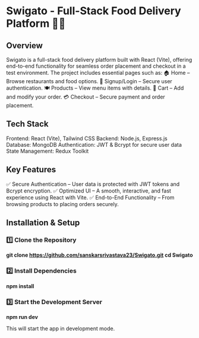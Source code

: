 **<h1>Swigato - Full-Stack Food Delivery Platform 🍔🚀</h1>**

**<h2>Overview</h2>**
Swigato is a full-stack food delivery platform built with React (Vite), offering end-to-end functionality for seamless order placement and checkout in a test environment. The project includes essential pages such as:
🏠 Home – Browse restaurants and food options.
🔐 Signup/Login – Secure user authentication.
🍽️ Products – View menu items with details.
🛒 Cart – Add and modify your order.
💳 Checkout – Secure payment and order placement.

**<h2>Tech Stack</h2>**
Frontend: React (Vite), Tailwind CSS
Backend: Node.js, Express.js
Database: MongoDB
Authentication: JWT & Bcrypt for secure user data
State Management: Redux Toolkit

**<h2>Key Features</h2>**
✅ Secure Authentication – User data is protected with JWT tokens and Bcrypt encryption.
✅ Optimized UI – A smooth, interactive, and fast experience using React with Vite.
✅ End-to-End Functionality – From browsing products to placing orders securely.

**<h2>Installation & Setup</h2>**
**<h3>1️⃣ Clone the Repository</h3>**
**git clone https://github.com/sanskarsrivastava23/Swigato.git
cd Swigato**

**<h3>2️⃣ Install Dependencies</h3>**
**npm install**

**<h3>3️⃣ Start the Development Server</h3>**
**npm run dev**

This will start the app in development mode.
